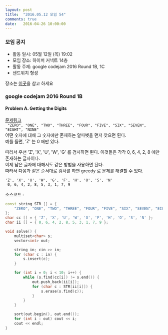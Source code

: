 ```yaml
---
layout: post
title:  "2016.05.12 모임 54"
comments: true
date:   2016-04-26 10:00:00
---
```


### 모임 공지

- 활동 일시: 05월 12일 (목) 19:02
- 모임 장소: 하이퍼 커넥트 14층
- 활동 주제: google codejam 2016 Round 1B, 1C
- 샌드위치 형성

장소는 [이곳](http://career.hpcnt.com/)을 참고 하세요


### google codejam 2016 Round 1B

#### Problem A. Getting the Digits

[문제링크](https://code.google.com/codejam/contest/dashboard?c=11254486#s=p0)
<br>
``` "ZERO", "ONE", "TWO", "THREE", "FOUR", "FIVE", "SIX", "SEVEN", "EIGHT", "NINE"```<br>
어떤 숫자에 대해 그 숫자에만 존재하는 알파벳을 먼저 찾으면 된다.<br>
예를 들면, 'Z' 는 0 에만 있다.<br>

따라서 우선 'Z', 'X', 'U', 'W', 'G' 를 검사하면 된다. 이것들은 각각 0, 6, 4, 2, 8 에만 존재하는 글자이다.<br>
이제 남은 글자에 대해서도 같은 방법을 사용하면 된다.<br>
따라서 다음과 같은 순서대로 검사를 하면 greedy 로 문제를 해결할 수 있다.

``` 'Z', 'X', 'U', 'W', 'G', 'F', 'H', 'O', 'S', 'N' ``` <br>
```  0, 6, 4, 2, 8, 5, 3, 1, 7, 9 ```

소스코드 :

```cpp
const string STR [] = {
    "ZERO", "ONE", "TWO", "THREE", "FOUR", "FIVE", "SIX", "SEVEN", "EIGHT", "NINE"
};
char cc [] = { 'Z', 'X', 'U', 'W', 'G', 'F', 'H', 'O', 'S', 'N' };
char ii [] = { 0, 6, 4, 2, 8, 5, 3, 1, 7, 9 };

void solve() {
    multiset<char> s;
    vector<int> out;

    string in; cin >> in;
    for (char c : in) {
        s.insert(c);
    }

    for (int i = 0; i < 10; i++) {
        while (s.find(cc[i]) != s.end()) {
            out.push_back(ii[i]);
            for (char c : STR[ii[i]]) {
                s.erase(s.find(c));
            }
        }
    }

    sort(out.begin(), out.end());
    for (int i : out) cout << i;
    cout << endl;
}
```

